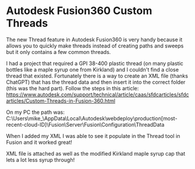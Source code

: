 # Autodesk Fusion360 Custom Threads

The new Thread feature in Autodesk Fusion360 is very handy because it allows you to quickly make threads instead of creating paths and sweeps but it only contains a few common threads.

I had a project that required a GPI 38-400 plastic thread (on many plastic bottles like a maple syrup one from Kirkland) and I couldn't find a close thread that existed.
Fortunately there is a way to create an XML file (thanks ChatGPT) that has the thread data and then insert it into the correct folder (this was the hard part).
Follow the steps in this article: https://www.autodesk.com/support/technical/article/caas/sfdcarticles/sfdcarticles/Custom-Threads-in-Fusion-360.html

On my PC the path was: C:\Users\mike_\AppData\Local\Autodesk\webdeploy\production\[most-recent-cloud-ID]\Fusion\Server\Fusion\Configuration\ThreadData

When I added my XML I was able to see it populate in the Thread tool in Fusion and it worked great!

XML file is attached as well as the modified Kirkland maple syrup cap that lets a lot less syrup through!
